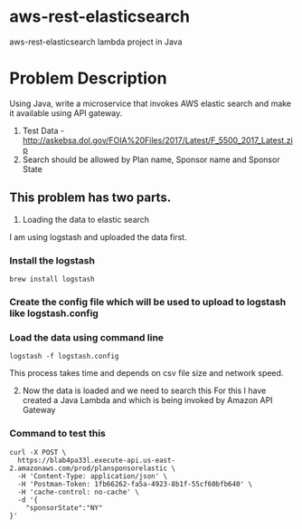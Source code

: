 # aws-rest-elasticsearch
aws-rest-elasticsearch lambda project in Java 
# Problem Description
Using Java, write a microservice that invokes AWS elastic search and make it available using API gateway.  

1. Test Data - http://askebsa.dol.gov/FOIA%20Files/2017/Latest/F_5500_2017_Latest.zip
2. Search should be allowed by Plan name, Sponsor name and Sponsor State

## This problem has two parts. 
1. Loading the data to elastic search

I am using logstash and uploaded the data first. 

### Install the logstash
```
brew install logstash
```
### Create the config file which will be used to upload to logstash like logstash.config

### Load the data using command line
```
logstash -f logstash.config
```
This process takes time and depends on csv file size and network speed.

2. Now the data is loaded and we need to search this 
For this I have created a Java Lambda and which is being invoked by Amazon API Gateway

### Command to test this
```
curl -X POST \
  https://blab4pa33l.execute-api.us-east-2.amazonaws.com/prod/plansponsorelastic \
  -H 'Content-Type: application/json' \
  -H 'Postman-Token: 1fb66262-fa5a-4923-8b1f-55cf60bfb640' \
  -H 'cache-control: no-cache' \
  -d '{
	"sponsorState":"NY"
}'
```
